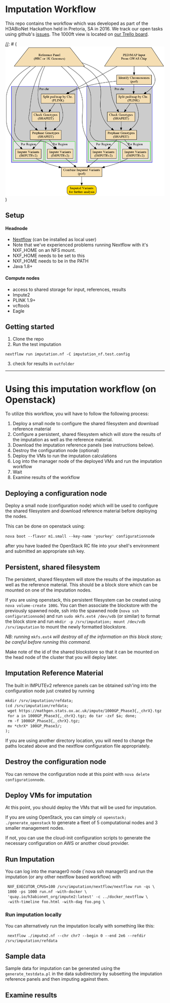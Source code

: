 # Imputation Workflow

This repo contains the workflow which was developed as part of
the H3ABioNet Hackathon held in Pretoria, SA in 2016. We track our open tasks using github's [issues](
https://github.com/h3abionet/chipimputation/issues). The 1000ft view is located on
[our Trello board](https://trello.com/b/Dp08chq7/stream-d-imputation-and-phasing).

[//]: # ( -- this is how you make a markdown comment )
[//]: # ( TODO: update workflow diagram )
[//]: # (![Workflow Diagram](workflow_diagram.png))

## Setup

#### Headnode
  - [Nextflow](https://www.nextflow.io/) (can be installed as local user)
   - Note that we've experienced problems running Nextflow with it's NXF_HOME on an NFS mount.
   - NXF_HOME needs to be set to this
   - NXF_HOME needs to be in the PATH
  - Java 1.8+

#### Compute nodes
- access to shared storage for input, references, results
- Impute2
- PLINK 1.9+
- vcftools
- Eagle

## Getting started
 1. Clone the repo
 2. Run the test imputation
```
nextflow run imputation.nf -C imputation_nf.test.config
```
 3. check for results in `outfolder`

----

# Using this imputation workflow (on Openstack)

To utilize this workflow, you will have to follow the following
process:

1. Deploy a small node to configure the shared filesystem and download
   reference material
2. Configure a persistent, shared filesystem which will store the
   results of the imputation as well as the reference material.
2. Download the imputation reference panels (see instructions below).
3. Destroy the configuration node (optional)
3. Deploy the VMs to run the imputation calculations
4. Log into the manager node of the deployed VMs and run the
   imputation workflow
5. Wait
6. Examine results of the workflow

## Deploying a configuration node

Deploy a small node (configuration node) which will be used to
configure the shared filesystem and download reference material before
deploying the nodes.

This can be done on openstack using:

`nova boot --flavor m1.small --key-name 'yourkey' configurationnode`

after you have loaded the OpenStack RC file into your shell's
environment and submitted an appropriate ssh key.

## Persistent, shared filesystem

The persistent, shared filesystem will store the results of the
imputation as well as the reference material. This should be a block
store which can be mounted on one of the imputation nodes.

If you are using openstack, this persistent filesystem can be created
using `nova volume-create 100G`. You can then associate the blockstore
with the previously spawned node, ssh into the spawned node (`nova ssh
configurationnode`) and run `sudo mkfs.ext4 /dev/vdb` (or similar) to format
the block store and run `mkdir -p /srv/imputation; mount /dev/vdb
/srv/imputation` to mount the newly formatted blockstore.

*NB: running* `mkfs.ext4` *will destroy all of the information on this
 block store; be careful before running this command.*

Make note of the id of the shared blockstore so that it can be mounted
on the head node of the cluster that you will deploy later.

## Imputation Reference Material

The built in IMPUTEv2 reference panels can be obtained ssh'ing into
the configuration node just created by running

    mkdir /srv/imputation/refdata;
    (cd /srv/imputation/refdata;
     wget https://mathgen.stats.ox.ac.uk/impute/1000GP_Phase3{,_chrX}.tgz
     for a in 1000GP_Phase3{,_chrX}.tgz; do tar -zxf $a; done;
     rm -f 1000GP_Phase3{,_chrX}.tgz;
     mv *chrX* 100GP_Phase3/;
    );

If you are using another directory location, you will need to change
the paths located above and the nextflow configuration file
appropriately.


## Destroy the configuration node

You can remove the configuration node at this point with `nova delete
configurationnode`.

## Deploy VMs for imputation

At this point, you should deploy the VMs that will be used for
imputation.

If you are using OpenStack, you can simply `cd openstack;
./generate_openstack` to generate a fleet of 5 computational nodes and
3 smaller management nodes.

If not, you can use the cloud-init configuration scripts to generate
the necessary configuration on AWS or another cloud provider.

## Run Imputation


You can log into the manager0 node (`nova ssh manager0) and run the
imputation (or any other nextflow based workflow) with

     NXF_EXECUTOR_CPUS=100 /srv/imputation/nextflow/nextflow run -qs \
     1000 -ps 1000 run.nf -with-docker \
     'quay.io/h3abionet_org/impute2:latest' -c ../docker_nextflow \
     -with-timeline foo.html -with-dag foo.png \

### Run imputation locally

You can alternatively run the imputation locally with something like this:

     nextflow ./impute2.nf --chr chr7 --begin 0 --end 2e6 --refdir /srv/imputation/refdata

## Sample data

Sample data for imputation can be generated using the
`generate_testdata.pl` in the data subdirectory by subsetting the
imputation reference panels and then imputing against them.

## Examine results




#
